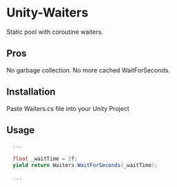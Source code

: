 # Unity-Waiters
Static pool with coroutine waiters.

## Pros
No garbage collection.
No more cached WaitForSeconds.

## Installation
Paste Waiters.cs file into your Unity Project

## Usage
```cs
  ...
  
  float _waitTime = 2f;
  yield return Waiters.WaitForSeconds(_waitTime);

  ...
```
